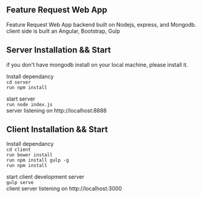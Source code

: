 ## Feature Request Web App
Feature Request Web App backend built on Nodejs, express, and Mongodb.<br/>
client side is built an Angular, Bootstrap, Gulp

## Server Installation && Start 
if you don't have mongodb install on your local machine, please install it. 

Install dependancy <br/>
`cd server` <br/>
`run npm install` <br/>

start server <br/>
`run node index.js` <br/>
server listening on http://localhost:8888

## Client Installation && Start 

Install dependancy <br/>
`cd client `<br/>
`run bower install` <br/>
`run npm install gulp -g `<br/>
`run npm install` 

start client development server<br/>
`gulp serve` <br/>
client server listening on http://localhost:3000
